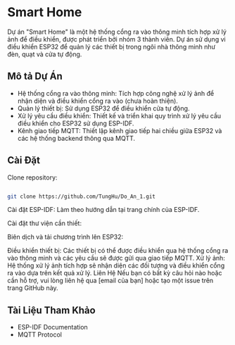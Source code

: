 # Smart Home
Dự án "Smart Home" là một hệ thống cổng ra vào thông minh tích hợp xử lý ảnh để điều khiển, được phát triển bởi nhóm 3 thành viên. Dự án sử dụng vi điều khiển ESP32 để quản lý các thiết bị trong ngôi nhà thông minh như đèn, quạt và cửa tự động.

## Mô tả Dự Án
- Hệ thống cổng ra vào thông minh: Tích hợp công nghệ xử lý ảnh để nhận diện và điều khiển cổng ra vào (chưa hoàn thiện).
- Quản lý thiết bị: Sử dụng ESP32 để điều khiển cửa tự động.
- Xử lý yêu cầu điều khiển: Thiết kế và triển khai quy trình xử lý yêu cầu điều khiển cho ESP32 sử dụng ESP-IDF.
- Kênh giao tiếp MQTT: Thiết lập kênh giao tiếp hai chiều giữa ESP32 và các hệ thống backend thông qua MQTT.
## Cài Đặt
Clone repository:

```bash Copy code

git clone https://github.com/TungHu/Do_An_1.git
```

Cài đặt ESP-IDF: Làm theo hướng dẫn tại trang chính của ESP-IDF.

Cài đặt thư viện cần thiết:


Biên dịch và tải chương trình lên ESP32:

Điều khiển thiết bị: Các thiết bị có thể được điều khiển qua hệ thống cổng ra vào thông minh và các yêu cầu sẽ được gửi qua giao tiếp MQTT.
Xử lý ảnh: Hệ thống xử lý ảnh tích hợp sẽ nhận diện các đối tượng và điều khiển cổng ra vào dựa trên kết quả xử lý.
Liên Hệ
Nếu bạn có bất kỳ câu hỏi nào hoặc cần hỗ trợ, vui lòng liên hệ qua [email của bạn] hoặc tạo một issue trên trang GitHub này.

## Tài Liệu Tham Khảo
- ESP-IDF Documentation
- MQTT Protocol
